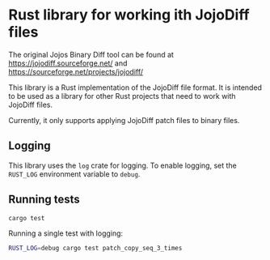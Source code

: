# Rust library for working ith JojoDiff files

The original Jojos Binary Diff tool can be found at https://jojodiff.sourceforge.net/
and https://sourceforge.net/projects/jojodiff/

This library is a Rust implementation of the JojoDiff file format. It is intended to be used as a library for other Rust
projects that need to work with JojoDiff files.

Currently, it only supports applying JojoDiff patch files to binary files.

## Logging

This library uses the `log` crate for logging. To enable logging, set the `RUST_LOG` environment variable to `debug`.

## Running tests

```sh
cargo test
```

Running a single test with logging:

```sh
RUST_LOG=debug cargo test patch_copy_seq_3_times
```
